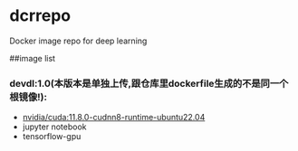 # dcrrepo
Docker image repo for deep learning

##image list
### devdl:1.0(本版本是单独上传,跟仓库里dockerfile生成的不是同一个根镜像!):
  - [nvidia/cuda:11.8.0-cudnn8-runtime-ubuntu22.04](https://hub.docker.com/layers/nvidia/cuda/11.8.0-cudnn8-runtime-ubuntu22.04/images/sha256-cc180894632d03354136d2eb3258dfe8de707008cd2fbcb025744c996bf233ab?context=explore)
  - jupyter notebook
  - tensorflow-gpu
